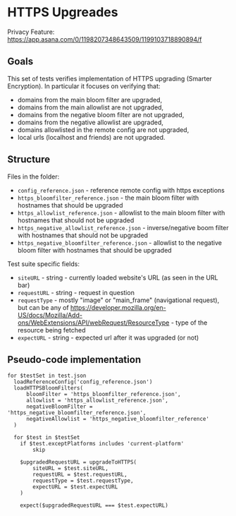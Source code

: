 # HTTPS Upgreades

Privacy Feature: https://app.asana.com/0/1198207348643509/1199103718890894/f

## Goals

This set of tests verifies implementation of HTTPS upgrading (Smarter Encryption). In particular it focuses on verifying that:

- domains from the main bloom filter are upgraded,
- domains from the main allowlist are not upgraded,
- domains from the negative bloom filter are not upgraded,
- domains from the negative allowlist are upgraded,
- domains allowlisted in the remote config are not upgraded,
- local urls (localhost and friends) are not upgraded.

## Structure

Files in the folder:
- `config_reference.json` - reference remote config with https exceptions
- `https_bloomfilter_reference.json` - the main bloom filter with hostnames that should be upgraded
- `https_allowlist_reference.json` - allowlist to the main bloom filter with hostnames that should not be upgraded
- `https_negative_allowlist_reference.json` - inverse/negative boom filter with hostnames that should not be upgraded
- `https_negative_bloomfilter_reference.json` - allowlist to the negative bloom filter with hostnames that should be upgraded

Test suite specific fields:

- `siteURL` - string - currently loaded website's URL (as seen in the URL bar)
- `requestURL` - string - request in question
- `requestType` - mostly "image" or "main_frame" (navigational request), but can be any of https://developer.mozilla.org/en-US/docs/Mozilla/Add-ons/WebExtensions/API/webRequest/ResourceType - type of the resource being fetched
- `expectURL` - string - expected url after it was upgraded (or not)

## Pseudo-code implementation

```
for $testSet in test.json
  loadReferenceConfig('config_reference.json')
  loadHTTPSBloomFilters(
      bloomFilter = 'https_bloomfilter_reference.json',
      allowlist = 'https_allowlist_reference.json',
      negativeBloomFilter = 'https_negative_bloomfilter_reference.json',
      negativeAllowlist = 'https_negative_bloomfilter_reference'
  )

  for $test in $testSet
    if $test.exceptPlatforms includes 'current-platform'
        skip

    $upgradedRequestURL = upgradeToHTTPS(
        siteURL = $test.siteURL,
        requestURL = $test.requestURL,
        requestType = $test.requestType,
        expectURL = $test.expectURL
    )

    expect($upgradedRequestURL === $test.expectURL)
```